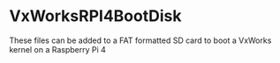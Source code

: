 # VxWorksRPI4BootDisk
These files can be added to a FAT formatted SD card to boot a VxWorks kernel on a Raspberry Pi 4
